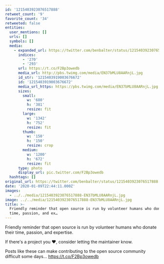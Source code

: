 ```yaml
---
id: '1215403923076517888'
retweet_count: '9'
favorite_count: '34'
retweeted: false
entities:
  user_mentions: []
  urls: []
  symbols: []
  media:
    - expanded_url: https://twitter.com/benbalter/status/1215403923076517888/photo/1
      indices:
        - '270'
        - '293'
      url: https://t.co/F2Bp3owedb
      media_url: http://pbs.twimg.com/media/EN37bMLU8AARnjL.jpg
      id_str: '1215403919003676672'
      id: '1215403919003676672'
      media_url_https: https://pbs.twimg.com/media/EN37bMLU8AARnjL.jpg
      sizes:
        small:
          w: '680'
          h: '381'
          resize: fit
        large:
          w: '1342'
          h: '752'
          resize: fit
        thumb:
          w: '150'
          h: '150'
          resize: crop
        medium:
          w: '1200'
          h: '672'
          resize: fit
      type: photo
      display_url: pic.twitter.com/F2Bp3owedb
  hashtags: []
original_url: https://twitter.com/benbalter/status/1215403923076517888
date: '2020-01-09T22:44:11.000Z'
images:
  - ../../media/1215403923076517888-EN37bMLU8AARnjL.jpg
image: ../../media/1215403923076517888-EN37bMLU8AARnjL.jpg
title: >-
  Friendly reminder that open source is run by volunteer humans who donate their
  time, passion, and ex…
---
```


Friendly reminder that open source is run by volunteer humans who donate their time, passion, and expertise. 

If there's a project you ❤️, consider letting the maintainer know.

Posts like these can make contributing to the open source community difficult some days... https://t.co/F2Bp3owedb